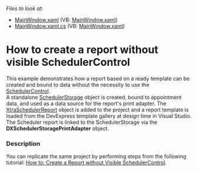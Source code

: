 <!-- default file list -->
*Files to look at*:

* [MainWindow.xaml](./CS/WpfApplication1/MainWindow.xaml) (VB: [MainWindow.xaml](./VB/WpfApplication1/MainWindow.xaml))
* [MainWindow.xaml.cs](./CS/WpfApplication1/MainWindow.xaml.cs) (VB: [MainWindow.xaml](./VB/WpfApplication1/MainWindow.xaml))
<!-- default file list end -->
# How to create a report without visible SchedulerControl


<p>This example demonstrates how a report based on a ready template can be created and bound to data without the necessity to use the <a href="http://documentation.devexpress.com/#WPF/clsDevExpressXpfSchedulerSchedulerControltopic"><u>SchedulerControl</u></a>.<br />
A standalone <a href="http://documentation.devexpress.com/#WPF/clsDevExpressXpfSchedulerSchedulerStoragetopic"><u>SchedulerStorage</u></a> object is created, bound to appointment data, and used as a data source for the report's print adapter. The <a href="http://documentation.devexpress.com/#WindowsForms/clsDevExpressXtraSchedulerReportingXtraSchedulerReporttopic"><u>XtraSchedulerReport</u></a> object is added to the project and a report template is loaded from the DevExpress template gallery at design time in Visual Studio. The Scheduler report is linked to the SchedulerStorage via the <strong>DXSchedulerStoragePrintAdapter</strong> object.</p>


<h3>Description</h3>

<p>You can replicate the same project by performing steps from the following tutorial: <a href="http://documentation.devexpress.com/#WPF/CustomDocument11479"><u>How to: Create a Report without Visible SchedulerControl</u></a>.</p>

<br/>


